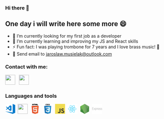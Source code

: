 ### Hi there 👋
## One day i will write here some more :smile:

- 🔭 I’m currently looking for my first job as a developer
- 🌱 I’m currently learning and improving my JS and React skills
- ⚡ Fun fact: I was playing trombone for 7 years and I love brass music! :musical_note:
- 💬 Send email to [jaroslaw.musielak@outlook.com](mailto:jaroslaw.musielak@outlook.com "me")


### Contact with me:
[<img height="32" width="32" src="https://cdn.jsdelivr.net/npm/simple-icons@v3/icons/facebook.svg" />](https://www.facebook.com/profile.php?id=100002911154009) &nbsp;
[<img height="32" width="32" src="https://cdn.jsdelivr.net/npm/simple-icons@v3/icons/linkedin.svg" />](https://www.linkedin.com/in/jaros%C5%82aw-musielak-8810961b2/) &nbsp;


### Languages and tools
<img height="32" width="32" src="https://raw.githubusercontent.com/github/explore/80688e429a7d4ef2fca1e82350fe8e3517d3494d/topics/visual-studio-code/visual-studio-code.png" />&nbsp;
<img height="32" width="32" src="https://cdn.jsdelivr.net/npm/simple-icons@v3/icons/windows.svg" />&nbsp;
<img height="32" width="32" src="https://raw.githubusercontent.com/github/explore/80688e429a7d4ef2fca1e82350fe8e3517d3494d/topics/html/html.png" />&nbsp;
<img height="32" width="32" src="https://raw.githubusercontent.com/github/explore/80688e429a7d4ef2fca1e82350fe8e3517d3494d/topics/css/css.png" />&nbsp;
<img height="32" width="32" src="https://raw.githubusercontent.com/github/explore/80688e429a7d4ef2fca1e82350fe8e3517d3494d/topics/javascript/javascript.png" />&nbsp;
<img height="32" width="32" src="https://raw.githubusercontent.com/github/explore/80688e429a7d4ef2fca1e82350fe8e3517d3494d/topics/react/react.png" />&nbsp;
<img height="32" width="32" src="https://raw.githubusercontent.com/github/explore/80688e429a7d4ef2fca1e82350fe8e3517d3494d/topics/nodejs/nodejs.png" />&nbsp;
<img height="32" width="32" src="https://raw.githubusercontent.com/github/explore/80688e429a7d4ef2fca1e82350fe8e3517d3494d/topics/express/express.png" />&nbsp;




<!--
**BlackH3art/BlackH3art** is a ✨ _special_ ✨ repository because its `README.md` (this file) appears on your GitHub profile.

Here are some ideas to get you started:

- 🔭 I’m currently working on ...
- 🌱 I’m currently learning ...
- 👯 I’m looking to collaborate on ...
- 🤔 I’m looking for help with ...
- 💬 Ask me about ...
- 📫 How to reach me: ...
- 😄 Pronouns: ...
- ⚡ Fun fact: ...
-->
